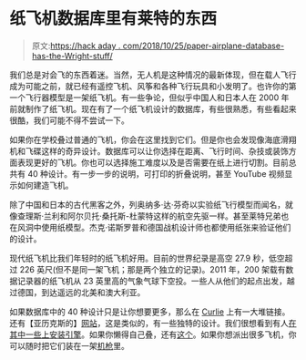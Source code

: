 # 纸飞机数据库里有莱特的东西

> 原文:[https://hack aday . com/2018/10/25/paper-airplane-database-has-the-Wright-stuff/](https://hackaday.com/2018/10/25/paper-airplane-database-has-the-wright-stuff/)

我们总是对会飞的东西着迷。当然，无人机是这种情况的最新体现，但在载人飞行成为可能之前，就已经有遥控飞机、风筝和各种飞行玩具和小发明了。也许你的第一个飞行器模型是一架纸飞机。有一些争论，但似乎中国人和日本人在 2000 年前就制作了纸飞机。现在有了一个纸飞机设计的数据库，有些很熟悉，有些看起来很酷，我们可能不得不尝试一下。

如果你在学校叠过普通的飞机，你会在这里找到它们。但是你也会发现像海底滑翔机和飞碟这样的奇异设计。数据库可以让你选择在距离、飞行时间、杂技或装饰方面表现更好的飞机。你也可以选择施工难度以及是否需要在纸上进行切割。目前总共有 40 种设计。有一步一步的说明，可打印的折叠说明，甚至 YouTube 视频显示如何建造飞机。

除了中国和日本的古代黑客之外，列奥纳多·达·芬奇以实验纸飞行模型而闻名，就像查理斯·兰利和阿尔贝托·桑托斯-杜蒙特这样的航空先驱一样。甚至莱特兄弟也在风洞中使用纸模型。杰克·诺斯罗普和德国战机设计师也都使用纸张来验证他们的设计。

现代纸飞机比我们年轻时的纸飞机好用。目前的世界纪录是高空 27.9 秒，低空超过 226 英尺(但不是同一架飞机；那是两个独立的记录)。2011 年，200 架载有数据记录器的纸飞机从 23 英里高的气象气球下空投。一些人从他们的起点出发，越过德国，到达遥远的北美和澳大利亚。

如果数据库中的 40 种设计只是让你想要更多，那么在 [Curlie](https://curlie.org/Arts/Crafts/Paper/Origami/Paper_Airplanes) 上有一大堆链接。还有【亚历克斯的】[网站](http://www.paperairplanes.co.uk/planes.php)，这是类似的，有一些独特的设计。我们很想看到有人[在其中一些上安装引擎](https://hackaday.com/2018/05/14/rc-paper-airplane-from-guts-of-quadcopter/)。如果你懒得自己叠，还有[这个](https://hackaday.com/2018/04/26/turn-failed-prints-into-office-fun-with-a-paper-airplane-maker/)。如果你想派出很多飞机，你可以随时把它们装在一架[机枪](https://hackaday.com/2017/01/10/paper-airplane-machine-gun-v2-0/)里。
